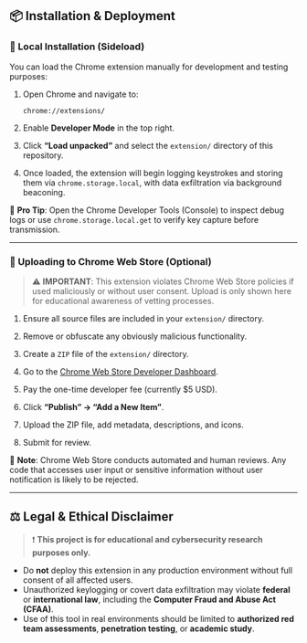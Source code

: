## 📦 Installation & Deployment

### 🔧 Local Installation (Sideload)

You can load the Chrome extension manually for development and testing purposes:

1. Open Chrome and navigate to:
   ```
   chrome://extensions/
   ```

2. Enable **Developer Mode** in the top right.

3. Click **“Load unpacked”** and select the `extension/` directory of this repository.

4. Once loaded, the extension will begin logging keystrokes and storing them via `chrome.storage.local`, with data exfiltration via background beaconing.

🧪 **Pro Tip**: Open the Chrome Developer Tools (Console) to inspect debug logs or use `chrome.storage.local.get` to verify key capture before transmission.

---

### 🚀 Uploading to Chrome Web Store (Optional)

> ⚠️ **IMPORTANT**: This extension violates Chrome Web Store policies if used maliciously or without user consent. Upload is only shown here for educational awareness of vetting processes.

1. Ensure all source files are included in your `extension/` directory.

2. Remove or obfuscate any obviously malicious functionality.

3. Create a `ZIP` file of the `extension/` directory.

4. Go to the [Chrome Web Store Developer Dashboard](https://chrome.google.com/webstore/devconsole).

5. Pay the one-time developer fee (currently $5 USD).

6. Click **“Publish” → “Add a New Item”**.

7. Upload the ZIP file, add metadata, descriptions, and icons.

8. Submit for review.

🛑 **Note**: Chrome Web Store conducts automated and human reviews. Any code that accesses user input or sensitive information without user notification is likely to be rejected.

---

## ⚖️ Legal & Ethical Disclaimer

> ❗ **This project is for educational and cybersecurity research purposes only.**

- Do **not** deploy this extension in any production environment without full consent of all affected users.
- Unauthorized keylogging or covert data exfiltration may violate **federal** or **international law**, including the **Computer Fraud and Abuse Act (CFAA)**.
- Use of this tool in real environments should be limited to **authorized red team assessments**, **penetration testing**, or **academic study**.

